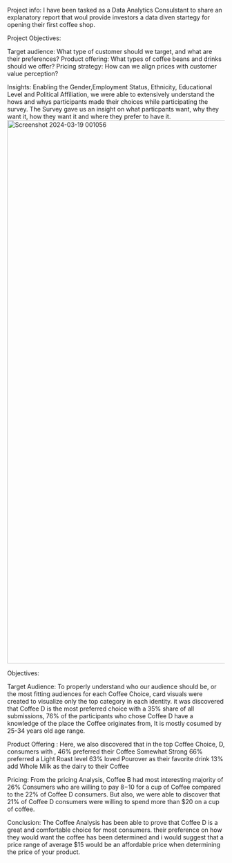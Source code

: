 Project info:
I have been tasked as a Data Analytics Consulstant to share an explanatory report that woul provide  investors a data diven startegy for opening their first coffee shop.

Project Objectives:

Target audience: What type of customer should we target, and what are their preferences?
Product offering: What types of coffee beans and drinks should we offer?
Pricing strategy: How can we align prices with customer value perception?

Insights:
Enabling the Gender,Employment Status, Ethnicity, Educational Level and Political Affiliation, we were able to extensively understand the hows and whys participants made their choices while participating the survey. The Survey gave us an insight on what particpants want, why they want it, how they want it and where they prefer to have it.
<img width="1255" alt="Screenshot 2024-03-19 001056" src="https://github.com/dreyman91/Power-BI-Portfolio/assets/96593750/d6b1ee17-1ccf-4bd5-8135-913d23ddde1c">

Objectives:

Target Audience:
To properly understand who our audience should be, or the most fitting audiences for each Coffee Choice, card visuals were created to visualize only the top category in each identity.  it was discovered that
Coffee D is the most preferred choice with a 35% share of all submissions, 
 76% of the participants who chose Coffee D have a knowledge of the place the Coffee originates from,
 It is mostly cosumed by 25-34 years  old age range.       

Product Offering : 
Here, we also discovered that in the top Coffee Choice, D, consumers with ,
46% preferred their Coffee Somewhat Strong
66% preferred a Light Roast level
63% loved Pourover as their favorite drink
13% add Whole Milk as the dairy to their Coffee   

Pricing:
From the pricing Analysis, Coffee B had most interesting majority of 26% Consumers who are willing to pay $8 -$10 for a cup of Coffee compared to the 22% of Coffee D consumers. But also, we were able to discover that 21% of Coffee D consumers were willing to spend more than $20 on a  cup of coffee.

Conclusion:
The Coffee Analysis has been able to prove that Coffee D is a great and comfortable choice for most consumers. their preference on how they would want the coffee has been determined and i would suggest that a price range of average $15 would be an affordable price when determining the price of your product.
